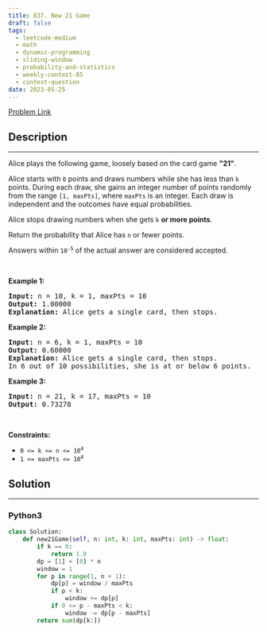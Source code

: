 ```yaml
---
title: 837. New 21 Game
draft: false
tags: 
  - leetcode-medium
  - math
  - dynamic-programming
  - sliding-window
  - probability-and-statistics
  - weekly-contest-85
  - contest-question
date: 2023-05-25
---
```


[Problem Link](https://leetcode.com/problems/new-21-game/)

## Description

---
<p>Alice plays the following game, loosely based on the card game <strong>&quot;21&quot;</strong>.</p>

<p>Alice starts with <code>0</code> points and draws numbers while she has less than <code>k</code> points. During each draw, she gains an integer number of points randomly from the range <code>[1, maxPts]</code>, where <code>maxPts</code> is an integer. Each draw is independent and the outcomes have equal probabilities.</p>

<p>Alice stops drawing numbers when she gets <code>k</code> <strong>or more points</strong>.</p>

<p>Return the probability that Alice has <code>n</code> or fewer points.</p>

<p>Answers within <code>10<sup>-5</sup></code> of the actual answer are considered accepted.</p>

<p>&nbsp;</p>
<p><strong class="example">Example 1:</strong></p>

<pre>
<strong>Input:</strong> n = 10, k = 1, maxPts = 10
<strong>Output:</strong> 1.00000
<strong>Explanation:</strong> Alice gets a single card, then stops.
</pre>

<p><strong class="example">Example 2:</strong></p>

<pre>
<strong>Input:</strong> n = 6, k = 1, maxPts = 10
<strong>Output:</strong> 0.60000
<strong>Explanation:</strong> Alice gets a single card, then stops.
In 6 out of 10 possibilities, she is at or below 6 points.
</pre>

<p><strong class="example">Example 3:</strong></p>

<pre>
<strong>Input:</strong> n = 21, k = 17, maxPts = 10
<strong>Output:</strong> 0.73278
</pre>

<p>&nbsp;</p>
<p><strong>Constraints:</strong></p>

<ul>
	<li><code>0 &lt;= k &lt;= n &lt;= 10<sup>4</sup></code></li>
	<li><code>1 &lt;= maxPts &lt;= 10<sup>4</sup></code></li>
</ul>


## Solution

---
### Python3
``` py title='new-21-game'
class Solution:
    def new21Game(self, n: int, k: int, maxPts: int) -> float:
        if k == 0:
            return 1.0
        dp = [1] + [0] * n
        window = 1
        for p in range(1, n + 1):
            dp[p] = window / maxPts
            if p < k:
                window += dp[p]
            if 0 <= p - maxPts < k:
                window -= dp[p - maxPts]
        return sum(dp[k:])
```

